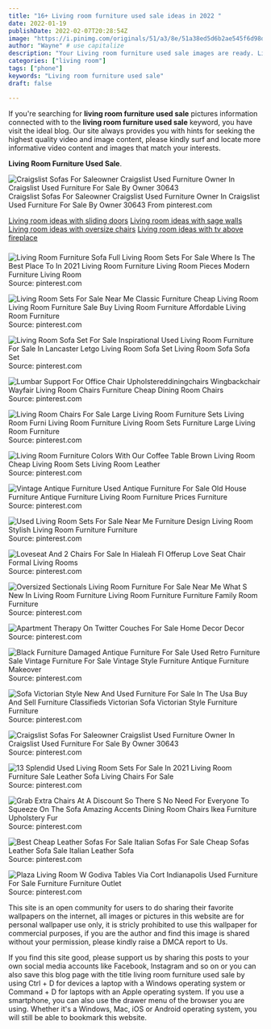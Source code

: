 ```yaml
---
title: "16+ Living room furniture used sale ideas in 2022 "
date: 2022-01-19
publishDate: 2022-02-07T20:28:54Z
image: "https://i.pinimg.com/originals/51/a3/8e/51a38ed5d6b2ae545f6d98db2cbaa602.jpg"
author: "Wayne" # use capitalize
description: "Your Living room furniture used sale images are ready. Living room furniture used sale are a topic that is being searched for and liked by netizens today. You can Get the Living room furniture used sale files here. Download all free photos and vectors."
categories: ["living room"]
tags: ["phone"]
keywords: "Living room furniture used sale"
draft: false

---
```


If you're searching for **living room furniture used sale** pictures information connected with to the **living room furniture used sale** keyword, you have visit the ideal  blog.  Our site always  provides you with  hints  for seeking  the highest  quality video and image  content, please kindly surf and locate more informative video content and images  that match your interests.

**Living Room Furniture Used Sale**. 

![Craigslist Sofas For Saleowner Craigslist Used Furniture Owner In Craigslist Used Furniture For Sale By Owner 30643](https://i.pinimg.com/originals/18/db/46/18db46b42604ee2dc45bcf775e1b0010.jpg "Craigslist Sofas For Saleowner Craigslist Used Furniture Owner In Craigslist Used Furniture For Sale By Owner 30643")
Craigslist Sofas For Saleowner Craigslist Used Furniture Owner In Craigslist Used Furniture For Sale By Owner 30643 From pinterest.com

[Living room ideas with sliding doors](/living-room-ideas-with-sliding-doors/)
[Living room ideas with sage walls](/living-room-ideas-with-sage-walls/)
[Living room ideas with oversize chairs](/living-room-ideas-with-oversize-chairs/)
[Living room ideas with tv above fireplace](/living-room-ideas-with-tv-above-fireplace/)



### 

 


![Living Room Furniture Sofa Full Living Room Sets For Sale Where Is The Best Place To In 2021 Living Room Furniture Living Room Pieces Modern Furniture Living Room](https://i.pinimg.com/736x/c2/8c/d3/c28cd366b96f8150d5ed605e4e5bf103.jpg "Living Room Furniture Sofa Full Living Room Sets For Sale Where Is The Best Place To In 2021 Living Room Furniture Living Room Pieces Modern Furniture Living Room")
Source: pinterest.com

 

![Living Room Sets For Sale Near Me Classic Furniture Cheap Living Room Living Room Furniture Sale Buy Living Room Furniture Affordable Living Room Furniture](https://i.pinimg.com/736x/a6/7e/08/a67e084212c28fb89fd31ad0ab1a32ff.jpg "Living Room Sets For Sale Near Me Classic Furniture Cheap Living Room Living Room Furniture Sale Buy Living Room Furniture Affordable Living Room Furniture")
Source: pinterest.com

 

![Living Room Sofa Set For Sale Inspirational Used Living Room Furniture For Sale In Lancaster Letgo Living Room Sofa Set Living Room Sofa Sofa Set](https://i.pinimg.com/736x/db/58/e0/db58e022d562b1db63a2a93ca84b3c5e.jpg "Living Room Sofa Set For Sale Inspirational Used Living Room Furniture For Sale In Lancaster Letgo Living Room Sofa Set Living Room Sofa Sofa Set")
Source: pinterest.com

 

![Lumbar Support For Office Chair Upholstereddiningchairs Wingbackchair Wayfair Living Room Chairs Furniture Cheap Dining Room Chairs](https://i.pinimg.com/736x/db/f6/fc/dbf6fc020427a361d46ba395820641af.jpg "Lumbar Support For Office Chair Upholstereddiningchairs Wingbackchair Wayfair Living Room Chairs Furniture Cheap Dining Room Chairs")
Source: pinterest.com

 

![Living Room Chairs For Sale Large Living Room Furniture Sets Living Room Furni Living Room Furniture Living Room Sets Furniture Large Living Room Furniture](https://i.pinimg.com/736x/95/6d/6b/956d6ba488ebb5e0f5cce05dc39edfe3.jpg "Living Room Chairs For Sale Large Living Room Furniture Sets Living Room Furni Living Room Furniture Living Room Sets Furniture Large Living Room Furniture")
Source: pinterest.com

 

![Living Room Furniture Colors With Our Coffee Table Brown Living Room Cheap Living Room Sets Living Room Leather](https://i.pinimg.com/originals/19/8f/1c/198f1c27db662228976ee32886b385f8.jpg "Living Room Furniture Colors With Our Coffee Table Brown Living Room Cheap Living Room Sets Living Room Leather")
Source: pinterest.com

 

![Vintage Antique Furniture Used Antique Furniture For Sale Old House Furniture Antique Furniture Living Room Furniture Prices Furniture](https://i.pinimg.com/originals/a6/84/05/a68405d82074d10a0973edeee5b43e8c.jpg "Vintage Antique Furniture Used Antique Furniture For Sale Old House Furniture Antique Furniture Living Room Furniture Prices Furniture")
Source: pinterest.com

 

![Used Living Room Sets For Sale Near Me Furniture Design Living Room Stylish Living Room Furniture Furniture](https://i.pinimg.com/originals/6f/e7/b1/6fe7b1275f35f6bb8d9d4be8d23a6600.jpg "Used Living Room Sets For Sale Near Me Furniture Design Living Room Stylish Living Room Furniture Furniture")
Source: pinterest.com

 

![Loveseat And 2 Chairs For Sale In Hialeah Fl Offerup Love Seat Chair Formal Living Rooms](https://i.pinimg.com/736x/37/25/b1/3725b16dd10873b2d569501271d17f2f.jpg "Loveseat And 2 Chairs For Sale In Hialeah Fl Offerup Love Seat Chair Formal Living Rooms")
Source: pinterest.com

 

![Oversized Sectionals Living Room Furniture For Sale Near Me What S New In Living Room Furniture Living Room Furniture Furniture Family Room Furniture](https://i.pinimg.com/736x/67/f0/11/67f01198b53b34d145fe879d42f24eb8.jpg "Oversized Sectionals Living Room Furniture For Sale Near Me What S New In Living Room Furniture Living Room Furniture Furniture Family Room Furniture")
Source: pinterest.com

 

![Apartment Therapy On Twitter Couches For Sale Home Decor Decor](https://i.pinimg.com/originals/10/dc/d1/10dcd1ba0e2772beb1a1b78bb9121e5d.jpg "Apartment Therapy On Twitter Couches For Sale Home Decor Decor")
Source: pinterest.com

 

![Black Furniture Damaged Antique Furniture For Sale Used Retro Furniture Sale Vintage Furniture For Sale Vintage Style Furniture Antique Furniture Makeover](https://i.pinimg.com/736x/ca/0f/3f/ca0f3ffd514001f71cfe4dceeddaca35.jpg "Black Furniture Damaged Antique Furniture For Sale Used Retro Furniture Sale Vintage Furniture For Sale Vintage Style Furniture Antique Furniture Makeover")
Source: pinterest.com

 

![Sofa Victorian Style New And Used Furniture For Sale In The Usa Buy And Sell Furniture Classifieds Victorian Sofa Victorian Style Furniture Furniture](https://i.pinimg.com/originals/1f/d5/6c/1fd56c8b09eb65ab0e08cb85cc79b499.jpg "Sofa Victorian Style New And Used Furniture For Sale In The Usa Buy And Sell Furniture Classifieds Victorian Sofa Victorian Style Furniture Furniture")
Source: pinterest.com

 

![Craigslist Sofas For Saleowner Craigslist Used Furniture Owner In Craigslist Used Furniture For Sale By Owner 30643](https://i.pinimg.com/originals/18/db/46/18db46b42604ee2dc45bcf775e1b0010.jpg "Craigslist Sofas For Saleowner Craigslist Used Furniture Owner In Craigslist Used Furniture For Sale By Owner 30643")
Source: pinterest.com

 

![13 Splendid Used Living Room Sets For Sale In 2021 Living Room Furniture Sale Leather Sofa Living Chairs For Sale](https://i.pinimg.com/736x/97/29/f4/9729f4f9bbd22a469186c05875c67c67.jpg "13 Splendid Used Living Room Sets For Sale In 2021 Living Room Furniture Sale Leather Sofa Living Chairs For Sale")
Source: pinterest.com

 

![Grab Extra Chairs At A Discount So There S No Need For Everyone To Squeeze On The Sofa Amazing Accents Dining Room Chairs Ikea Furniture Upholstery Fur](https://i.pinimg.com/originals/fc/2a/65/fc2a65518f4f9a468668ad4c16d747c6.jpg "Grab Extra Chairs At A Discount So There S No Need For Everyone To Squeeze On The Sofa Amazing Accents Dining Room Chairs Ikea Furniture Upholstery Fur")
Source: pinterest.com

 

![Best Cheap Leather Sofas For Sale Italian Sofas For Sale Cheap Sofas Leather Sofa Sale Italian Leather Sofa](https://i.pinimg.com/originals/a1/ef/6b/a1ef6bdfaa2758ea5b11d76901cf50c3.jpg "Best Cheap Leather Sofas For Sale Italian Sofas For Sale Cheap Sofas Leather Sofa Sale Italian Leather Sofa")
Source: pinterest.com

 

![Plaza Living Room W Godiva Tables Via Cort Indianapolis Used Furniture For Sale Furniture Furniture Outlet](https://i.pinimg.com/originals/51/a3/8e/51a38ed5d6b2ae545f6d98db2cbaa602.jpg "Plaza Living Room W Godiva Tables Via Cort Indianapolis Used Furniture For Sale Furniture Furniture Outlet")
Source: pinterest.com

 

This site is an open community for users to do sharing their favorite wallpapers on the internet, all images or pictures in this website are for personal wallpaper use only, it is stricly prohibited to use this wallpaper for commercial purposes, if you are the author and find this image is shared without your permission, please kindly raise a DMCA report to Us.

If you find this site good, please support us by sharing this posts to your own social media accounts like Facebook, Instagram and so on or you can also save this blog page with the title living room furniture used sale by using Ctrl + D for devices a laptop with a Windows operating system or Command + D for laptops with an Apple operating system. If you use a smartphone, you can also use the drawer menu of the browser you are using. Whether it's a Windows, Mac, iOS or Android operating system, you will still be able to bookmark this website.
